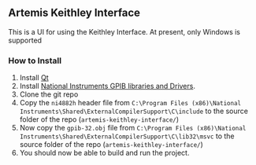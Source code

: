 ## Artemis Keithley Interface ##

This is a UI for using the Keithley Interface. At present, only Windows is supported

### How to Install ###

1. Install [Qt](http://www.qt.io/)
2. Install [National Instruments GPIB libraries and Drivers](http://www.ni.com/product-documentation/5326/en/). 
3. Clone the git repo
4. Copy the `ni4882h` header file from `C:\Program Files (x86)\National Instruments\Shared\ExternalCompilerSupport\C\include` to the source folder of the repo (`artemis-keithley-interface/`)
5. Now copy the `gpib-32.obj` file from `C:\Program Files (x86)\National Instruments\Shared\ExternalCompilerSupport\C\lib32\msvc` to the source folder of the repo (`artemis-keithley-interface/`)
6. You should now be able to build and run the project.



